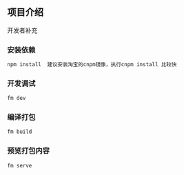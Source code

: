 ## 项目介绍

开发者补充

### 安装依赖
```bash
npm install  建议安装淘宝的cnpm镜像，执行cnpm install 比较快
```
### 开发调试
```bash
fm dev
```
### 编译打包
```bash
fm build
```
### 预览打包内容
```bash
fm serve
```
